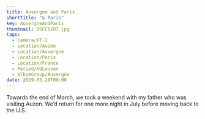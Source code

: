 ```yaml
---
title: Auvergne and Paris
shortTitle: "& Paris"
key: AuvergneAndParis
thumbnail: DSCF5287.jpg
tags:
  - Camera/XT-2
  - Location/Auzon
  - Location/Auvergne
  - Location/Paris
  - Location/France
  - Period/KULeuven
  - AlbumGroup/Auvergne
date: 2019-03-29T00:00
---
```

Towards the end of March, we took a weekend with my father who was visiting Auzon. We’d return for one more night in July before moving back to the U.S.
